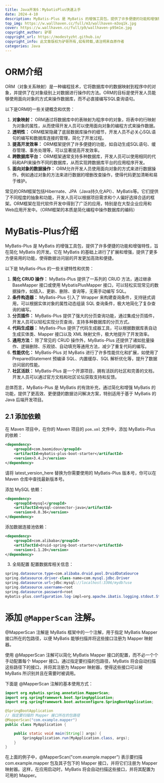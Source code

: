 ```yaml
---
title: Java开发6：MybatisPlus快速上手
date: 2024-4-10
description: MyBatis-Plus 是 MyBatis 的增强工具包，提供了许多便捷的功能和增强特性，旨在简化 MyBatis 的开发。
top_img: https://w.wallhaven.cc/full/m3/wallhaven-m3oq1k.jpg
cover: https://w.wallhaven.cc/full/p9/wallhaven-p95m1e.jpg
copyright_author: 驴哥
copyright_url: https://modestyzht.github.io/
copyright_info: 此文章版权为驴哥所有,如有转载,请注明来自原作者
categories: Java
---
```


# ORM介绍

ORM（对象关系映射）是一种编程技术，它将数据库中的数据映射到程序中的对象，并提供了在对象级别上对数据进行操作的方法。ORM的目标是使开发人员能够使用面向对象的方式来操作数据库，而不必直接编写SQL查询语句。

以下是ORM的一些关键概念和优势：
1. **对象映射：** ORM通过将数据库中的表映射为程序中的对象，将表中的行映射为对象的属性，从而使得开发人员可以使用面向对象的编程方式来操作数据。
2. **透明性：** ORM框架隐藏了底层数据库操作的细节，开发人员不必关心SQL语句的编写和数据库连接的管理，简化了开发过程。
3. **提高开发效率：** ORM框架提供了许多便捷的功能，如自动生成SQL语句、缓存管理、事务处理等，可以显著提高开发效率。
4. **跨数据库平台：** ORM框架通常支持多种数据库，开发人员可以使用相同的代码和API来操作不同的数据库，从而实现跨数据库平台的应用程序开发。
5. **面向对象的数据操作：** ORM允许开发人员使用面向对象的方式来进行数据操作，例如通过对象的方法来进行数据的增删改查操作，使得代码更加清晰和易于维护。

常见的ORM框架包括Hibernate、JPA（Java持久化API）、MyBatis等。它们提供了不同程度的抽象和功能，开发人员可以根据项目需求和个人偏好选择合适的框架。ORM框架在现代软件开发中得到了广泛的应用，特别是在大型企业应用和Web应用开发中。（ORM框架的本质是简化编程中操作数据库的编码）


# MyBatis-Plus介绍

MyBatis-Plus 是 MyBatis 的增强工具包，提供了许多便捷的功能和增强特性，旨在简化 MyBatis 的开发。它在 MyBatis 的基础上进行了扩展和增强，提供了更多方便易用的功能，使得数据访问层的开发更加高效和便捷。

以下是 MyBatis-Plus 的一些关键特性和优势：
1. **简化 CRUD 操作：** MyBatis-Plus 提供了一系列的 CRUD 方法，通过继承 BaseMapper 接口或使用 MybatisPlusMapper 接口，可以轻松实现常见的数据操作，如插入、更新、删除、查询等，无需手动编写 SQL。
2. **条件构造器：** MyBatis-Plus 引入了 Wrapper 来构建查询条件，支持链式调用，可以根据实体对象的属性动态组装 SQL 查询条件，极大地简化了复杂查询的编写。
3. **分页插件：** MyBatis-Plus 提供了强大的分页查询功能，通过集成分页插件，开发人员可以轻松实现分页查询，支持多种数据库的分页方式。
4. **代码生成器：** MyBatis-Plus 提供了代码生成器工具，可以根据数据库表自动生成实体类、Mapper 接口以及 XML 映射文件，极大地提升了开发效率。
5. **通用方法：** 除了常见的 CRUD 操作外，MyBatis-Plus 还提供了诸如批量操作、逻辑删除、乐观锁、自动填充等通用方法，减少了重复代码的编写。
6. **性能优化：** MyBatis-Plus 对 MyBatis 进行了许多性能优化和扩展，如使用了 PreparedStatement 预编译 SQL、内置缓存、SQL 解析优化等，提升了数据访问层的性能。
7. **社区活跃：** MyBatis-Plus 是一个开源项目，拥有活跃的社区和完善的文档，开发人员可以通过官方文档和社区论坛获取支持和反馈。

总体而言，MyBatis-Plus 是 MyBatis 的有效补充，通过简化和增强 MyBatis 的功能，提供了更高效、更便捷的数据访问解决方案，特别适用于基于 MyBatis 的 Java 后端开发项目。

## 2.1 添加依赖

在 Maven 项目中，在你的 Maven 项目的 `pom.xml` 文件中，添加 MyBatis-Plus 的依赖：

```xml
<dependency>
    <groupId>com.baomidou</groupId>
    <artifactId>mybatis-plus-boot-starter</artifactId>
    <version>3.4.2</version>
</dependency>
```
请将 latest_version_here 替换为你需要使用的 MyBatis-Plus 版本号，你可以在 Maven 仓库中查找最新版本号。

添加 MySQL 依赖：
```xml
<dependency>
    <groupId>mysql</groupId>
    <artifactId>mysql-connector-java</artifactId>
    <version>8.0.36</version>
</dependency>
```
添加数据连接池依赖：
```xml
<dependency>
    <groupId>com.alibaba</groupId>
    <artifactId>druid-spring-boot-starter</artifactId>
    <version>1.1.20</version>
</dependency>
```
3. 全局配置
配置数据库相关信息：
```java
spring.datasource.type=com.alibaba.druid.pool.DruidDataSource
spring.datasource.driver-class-name=com.mysql.jdbc.Driver
spring.datasource.url=jdbc:mysql://localhost:3306/mydb?use
spring.datasource.username=root
spring.datasource.password=root
mybatis-plus.configuration.log-impl=org.apache.ibatis.logging.stdout.StdOutImpl
```

# 添加 `@MapperScan` 注解。

@MapperScan 注解是 MyBatis 框架中的一个注解，用于指定 MyBatis Mapper 接口所在的包路径，以便 MyBatis 能够扫描并将这些接口注册为 Mapper 映射器。

使用 @MapperScan 注解可以简化 MyBatis Mapper 接口的配置，而不必一个个手动配置每个 Mapper 接口。通过指定要扫描的包路径，MyBatis 将会自动扫描这些路径下的接口，并将其注册为 Mapper 映射器，使得这些接口可以被 MyBatis 所识别并且在需要时被调用。

下面是 @MapperScan 注解的基本使用方式：
```java
import org.mybatis.spring.annotation.MapperScan;
import org.springframework.boot.SpringApplication;
import org.springframework.boot.autoconfigure.SpringBootApplication;

@SpringBootApplication
// 指定要扫描的 Mapper 接口所在的包路径
@MapperScan("com.example.mapper")
public class MyApplication {

    public static void main(String[] args) {
        SpringApplication.run(MyApplication.class, args);
    }
}
```
在上面的例子中，@MapperScan("com.example.mapper") 表示要扫描 com.example.mapper 包及其子包下的 Mapper 接口，并将它们注册为 Mapper 映射器。这样，在应用启动时，MyBatis 将会自动扫描这些接口，并将其配置为可用的 Mapper。